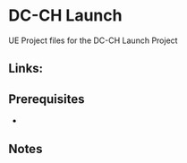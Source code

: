 # DC-CH Launch

  UE Project files for the DC-CH Launch Project

## Links:



## Prerequisites
- 


## Notes
